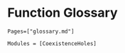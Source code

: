 # Function Glossary

```@index
Pages=["glossary.md"]
```

```@autodocs
Modules = [CoexistenceHoles]
```
